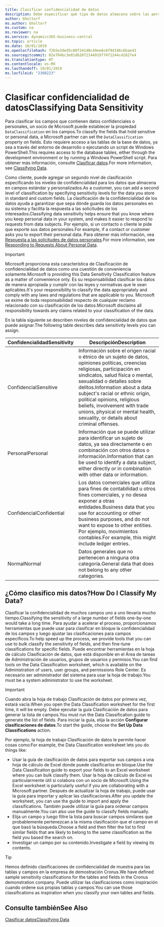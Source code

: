 ```yaml
---
title: Clasificar confidencialidad de datos
description: Debe especificar qué tipo de datos almacena sobre las personas para que pueda responder a las solicitudes de los asuntos de datos.
author: bholtorf
ms.author: bholtorf
ms.custom: na
ms.reviewer: na
ms.service: dynamics365-business-central
ms.topic: article
ms.date: 10/01/2019
ms.openlocfilehash: f2b5e3ded5c89f241d0c49ee8c6f9d196c6bae43
ms.sourcegitcommit: 02e704bc3e01d62072144919774f1244c42827e4
ms.translationtype: HT
ms.contentlocale: es-MX
ms.lasthandoff: 10/01/2019
ms.locfileid: "2308223"
---
```

# <a name="classifying-data-sensitivity"></a><span data-ttu-id="a40aa-103">Clasificar confidencialidad de datos</span><span class="sxs-lookup"><span data-stu-id="a40aa-103">Classifying Data Sensitivity</span></span>
<span data-ttu-id="a40aa-104">Para clasificar los campos que contienen datos confidenciales o personales, un socio de Microsoft puede establecer la propiedad ```DataClassification``` en los campos.</span><span class="sxs-lookup"><span data-stu-id="a40aa-104">To classify the fields that hold sensitive or personal data, a Microsoft partner can set the ```DataClassification``` property on fields.</span></span> <span data-ttu-id="a40aa-105">Esto requiere acceso a las tablas de la base de datos, ya sea a través del entorno de desarrollo o ejecutando un script de Windows PowerShell.</span><span class="sxs-lookup"><span data-stu-id="a40aa-105">This requires access to the database tables, either through the development environment or by running a Windows PowerShell script.</span></span> <span data-ttu-id="a40aa-106">Para obtener más información, consulte [Clasificar datos](https://docs.microsoft.com/en-us/dynamics-nav/classifying-data).</span><span class="sxs-lookup"><span data-stu-id="a40aa-106">For more information, see [Classifying Data](https://docs.microsoft.com/en-us/dynamics-nav/classifying-data).</span></span>  

<span data-ttu-id="a40aa-107">Como cliente, puede agregar un segundo nivel de clasificación especificando los niveles de confidencialidad para los datos que almacena en campos estándar y personalizados.</span><span class="sxs-lookup"><span data-stu-id="a40aa-107">As a customer, you can add a second level of classification by specifying sensitivity levels for the data you store in standard and custom fields.</span></span> <span data-ttu-id="a40aa-108">La clasificación de la confidencialidad de los datos ayuda a garantizar que sepa dónde guarda los datos personales en su sistema y facilita la respuesta a las solicitudes de los interesados.</span><span class="sxs-lookup"><span data-stu-id="a40aa-108">Classifying data sensitivity helps ensure that you know where you keep personal data in your system, and makes it easier to respond to requests from data subjects.</span></span> <span data-ttu-id="a40aa-109">Por ejemplo, si un contacto o cliente le pide que exporte sus datos personales.</span><span class="sxs-lookup"><span data-stu-id="a40aa-109">For example, if a contact or customer asks you to export their personal data.</span></span> <span data-ttu-id="a40aa-110">Para obtener más información, vea [Respuesta a las solicitudes de datos personales](admin-responding-to-requests-about-personal-data.md).</span><span class="sxs-lookup"><span data-stu-id="a40aa-110">For more information, see [Responding to Requests About Personal Data](admin-responding-to-requests-about-personal-data.md).</span></span>

> [!Important]
> <span data-ttu-id="a40aa-111">Microsoft proporciona esta característica de Clasificación de confidencialidad de datos como una cuestión de conveniencia solamente.</span><span class="sxs-lookup"><span data-stu-id="a40aa-111">Microsoft is providing this Data Sensitivity Classification feature as a matter of convenience only.</span></span> <span data-ttu-id="a40aa-112">Es su responsabilidad clasificar los datos de manera apropiada y cumplir con las leyes y normativas que le sean aplicables.</span><span class="sxs-lookup"><span data-stu-id="a40aa-112">It's your responsibility to classify the data appropriately and comply with any laws and regulations that are applicable to you.</span></span> <span data-ttu-id="a40aa-113">Microsoft se exime de toda responsabilidad respecto de cualquier reclamo relacionado con su clasificación de los datos.</span><span class="sxs-lookup"><span data-stu-id="a40aa-113">Microsoft disclaims all responsibility towards any claims related to your classification of the data.</span></span>  

<span data-ttu-id="a40aa-114">En la tabla siguiente se describen niveles de confidencialidad de datos que puede asignar.</span><span class="sxs-lookup"><span data-stu-id="a40aa-114">The following table describes data sensitivity levels you can assign.</span></span>

|<span data-ttu-id="a40aa-115">Confidencialidad</span><span class="sxs-lookup"><span data-stu-id="a40aa-115">Sensitivity</span></span>|<span data-ttu-id="a40aa-116">Descripción</span><span class="sxs-lookup"><span data-stu-id="a40aa-116">Description</span></span>|
|----|----|
|<span data-ttu-id="a40aa-117">Confidencial</span><span class="sxs-lookup"><span data-stu-id="a40aa-117">Sensitive</span></span> | <span data-ttu-id="a40aa-118">Información sobre el origen racial o étnico de un sujeto de datos, opiniones políticas, creencias religiosas, participación en sindicatos, salud física o mental, sexualidad o detalles sobre delitos.</span><span class="sxs-lookup"><span data-stu-id="a40aa-118">Information about a data subject's racial or ethnic origin, political opinions, religious beliefs, involvement with trade unions, physical or mental health, sexuality, or details about criminal offenses.</span></span> |
|<span data-ttu-id="a40aa-119">Personal</span><span class="sxs-lookup"><span data-stu-id="a40aa-119">Personal</span></span> | <span data-ttu-id="a40aa-120">Información que se puede utilizar para identificar un sujeto de datos, ya sea directamente o en combinación con otros datos o información.</span><span class="sxs-lookup"><span data-stu-id="a40aa-120">Information that can be used to identify a data subject, either directly or in combination with other data or information.</span></span>|
|<span data-ttu-id="a40aa-121">Confidencial</span><span class="sxs-lookup"><span data-stu-id="a40aa-121">Confidential</span></span> | <span data-ttu-id="a40aa-122">Los datos comerciales que utiliza para fines de contabilidad u otros fines comerciales, y no desea exponer a otras entidades.</span><span class="sxs-lookup"><span data-stu-id="a40aa-122">Business data that you use for accounting or other business purposes, and do not want to expose to other entities.</span></span> <span data-ttu-id="a40aa-123">Por ejemplo, movimientos contables.</span><span class="sxs-lookup"><span data-stu-id="a40aa-123">For example, this might include ledger entries.</span></span>|
|<span data-ttu-id="a40aa-124">Normal</span><span class="sxs-lookup"><span data-stu-id="a40aa-124">Normal</span></span> | <span data-ttu-id="a40aa-125">Datos generales que no pertenecen a ninguna otra categoría.</span><span class="sxs-lookup"><span data-stu-id="a40aa-125">General data that does not belong to any other categories.</span></span>|

## <a name="how-do-i-classify-my-data"></a><span data-ttu-id="a40aa-126">¿Cómo clasifico mis datos?</span><span class="sxs-lookup"><span data-stu-id="a40aa-126">How Do I Classify My Data?</span></span>
<span data-ttu-id="a40aa-127">Clasificar la confidencialidad de muchos campos uno a uno llevaría mucho tiempo.</span><span class="sxs-lookup"><span data-stu-id="a40aa-127">Classifying the sensitivity of a large number of fields one-by-one would take a long time.</span></span> <span data-ttu-id="a40aa-128">Para ayudar a acelerar el proceso, proporcionamos herramientas que puede usar para clasificar en bloque la confidencialidad de los campos y luego ajustar las clasificaciones para campos específicos.</span><span class="sxs-lookup"><span data-stu-id="a40aa-128">To help speed up the process, we provide tools that you can use to bulk classify the sensitivity of fields, and then fine-tune classifications for specific fields.</span></span> <span data-ttu-id="a40aa-129">Puede encontrar herramientas en la hoja de cálculo Clasificación de datos, que está disponible en el Área de tareas de Administración de usuarios, grupos de usuarios y permisos.</span><span class="sxs-lookup"><span data-stu-id="a40aa-129">You can find tools on the Data Classification worksheet, which is available on the Administration of users, user groups, and permissions Role Center.</span></span> <span data-ttu-id="a40aa-130">Es necesario ser administrador del sistema para usar la hoja de trabajo.</span><span class="sxs-lookup"><span data-stu-id="a40aa-130">You must be a system administrator to use the worksheet.</span></span>

> [!Important]
> <span data-ttu-id="a40aa-131">Cuando abra la hoja de trabajo Clasificación de datos por primera vez, estará vacía.</span><span class="sxs-lookup"><span data-stu-id="a40aa-131">When you open the Data Classification worksheet for the first time, it will be empty.</span></span> <span data-ttu-id="a40aa-132">Debe ejecutar la guía Clasificación de datos para generar la lista de campos.</span><span class="sxs-lookup"><span data-stu-id="a40aa-132">You must run the Data Classification guide to generate the list of fields.</span></span> <span data-ttu-id="a40aa-133">Para iniciar la guía, elija la acción **Configurar clasificaciones de datos**.</span><span class="sxs-lookup"><span data-stu-id="a40aa-133">To start the guide, choose the **Set Up Data Classifications** action.</span></span>

<span data-ttu-id="a40aa-134">Por ejemplo, la hoja de trabajo Clasificación de datos le permite hacer cosas como:</span><span class="sxs-lookup"><span data-stu-id="a40aa-134">For example, the Data Classification worksheet lets you do things like:</span></span>  

* <span data-ttu-id="a40aa-135">Usar la guía de clasificación de datos para exportar sus campos a una hoja de cálculo de Excel donde puede clasificarlos en bloque.</span><span class="sxs-lookup"><span data-stu-id="a40aa-135">Use the Data Classification guide to export your fields to an Excel worksheet where you can bulk classify them.</span></span> <span data-ttu-id="a40aa-136">Usar la hoja de cálculo de Excel es particularmente útil si colabora con un socio de Microsoft.</span><span class="sxs-lookup"><span data-stu-id="a40aa-136">Using the Excel worksheet is particularly useful if you are collaborating with a Microsoft partner.</span></span> <span data-ttu-id="a40aa-137">Después de actualizar la hoja de trabajo, puede usar la guía para importar y aplicar las clasificaciones.</span><span class="sxs-lookup"><span data-stu-id="a40aa-137">After you update the worksheet, you can use the guide to import and apply the classifications.</span></span> <span data-ttu-id="a40aa-138">También puede utilizar la guía para ordenar campos manualmente.</span><span class="sxs-lookup"><span data-stu-id="a40aa-138">You can also use the guide to classify fields manually.</span></span>  
* <span data-ttu-id="a40aa-139">Elija un campo y luego filtre la lista para buscar campos similares que probablemente pertenezcan a la misma clasificación que el campo en el que basó la búsqueda.</span><span class="sxs-lookup"><span data-stu-id="a40aa-139">Choose a field and then filter the list to find similar fields that are likely to belong to the same classification as the field you based the search on.</span></span>  
* <span data-ttu-id="a40aa-140">Investigar un campo por su contenido.</span><span class="sxs-lookup"><span data-stu-id="a40aa-140">Investigate a field by viewing its contents.</span></span>  

> [!Tip]
> <span data-ttu-id="a40aa-141">Hemos definido clasificaciones de confidencialidad de muestra para las tablas y campos en la empresa de demostración Cronus.</span><span class="sxs-lookup"><span data-stu-id="a40aa-141">We have defined sample sensitivity classifications for the tables and fields in the Cronus demonstration company.</span></span> <span data-ttu-id="a40aa-142">Puede utilizar las clasificaciones como inspiración cuando ordene sus propias tablas y campos.</span><span class="sxs-lookup"><span data-stu-id="a40aa-142">You can use those classifications as inspiration when you classify your own tables and fields.</span></span>

## <a name="see-also"></a><span data-ttu-id="a40aa-143">Consulte también</span><span class="sxs-lookup"><span data-stu-id="a40aa-143">See Also</span></span>
[<span data-ttu-id="a40aa-144">Clasificar datos</span><span class="sxs-lookup"><span data-stu-id="a40aa-144">Classifying Data</span></span>](https://docs.microsoft.com/en-us/dynamics-nav/classifying-data)  
